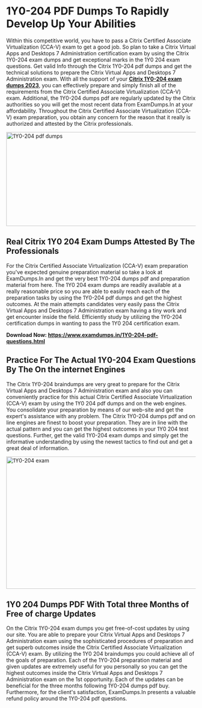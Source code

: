 <h1><strong>1Y0-204 PDF Dumps To Rapidly Develop Up Your Abilities</strong></h1>
<p>Within this competitive world, you have to pass a Citrix Certified Associate Virtualization (CCA-V) exam to get a good job. So plan to take a Citrix Virtual Apps and Desktops 7 Administration certification exam by using the Citrix 1Y0-204 exam dumps and get exceptional marks in the 1Y0 204 exam questions. Get valid Info through the Citrix 1Y0-204 pdf dumps and get the technical solutions to prepare the Citrix Virtual Apps and Desktops 7 Administration exam. With all the support of your <strong><a href="https://www.examdumps.in/1Y0-204-pdf-questions.html">Citrix 1Y0-204 exam dumps 2023</a></strong>, you can effectively prepare and simply finish all of the requirements from the Citrix Certified Associate Virtualization (CCA-V) exam. Additional, the 1Y0-204 dumps pdf are regularly updated by the Citrix authorities so you will get the most recent data from ExamDumps.In at your affordability. Throughout the Citrix Certified Associate Virtualization (CCA-V) exam preparation, you obtain any concern for the reason that it really is authorized and attested by the Citrix professionals.</p>
<p><img src="https://i.ibb.co/zxJwW90/Copy-of-Online-Classes-Twitter-header-post-Made-with-Poster-My-Wall-1.png" alt="1Y0-204 pdf dumps" width="750" height="250" /></p>
<h2><strong>Real Citrix 1Y0 204 Exam Dumps Attested By The Professionals</strong></h2>
<p>For the Citrix Certified Associate Virtualization (CCA-V) exam preparation you've expected genuine preparation material so take a look at ExamDumps.In and get the very best 1Y0-204 dumps pdf and preparation material from here. The 1Y0 204 exam dumps are readily available at a really reasonable price so you are able to easily reach each of the preparation tasks by using the 1Y0-204 pdf dumps and get the highest outcomes. At the main attempts candidates very easily pass the Citrix Virtual Apps and Desktops 7 Administration exam having a tiny work and get encounter inside the field. Efficiently study by utilizing the 1Y0-204 certification dumps in wanting to pass the 1Y0 204 certification exam.</p>
<p><strong>Download Now:&nbsp;<a href="https://www.examdumps.in/1Y0-204-pdf-questions.html">https://www.examdumps.in/1Y0-204-pdf-questions.html</a></strong></p>
<h2><strong>Practice For The Actual 1Y0-204 Exam Questions By The On the internet Engines</strong></h2>
<p>The Citrix 1Y0-204 braindumps are very great to prepare for the Citrix Virtual Apps and Desktops 7 Administration exam and also you can conveniently practice for this actual Citrix Certified Associate Virtualization (CCA-V) exam by using the 1Y0 204 pdf dumps and on the web engines. You consolidate your preparation by means of our web-site and get the expert's assistance with any problem. The Citrix 1Y0-204 dumps pdf and on line engines are finest to boost your preparation. They are in line with the actual pattern and you can get the highest outcomes in your 1Y0 204 test questions. Further, get the valid 1Y0-204 exam dumps and simply get the informative understanding by using the newest tactics to find out and get a great deal of information.</p>
<p><a href="https://www.examdumps.in/1Y0-204-pdf-questions.html"><img src="https://i.ibb.co/QkNtdwY/Copy-of-Zoom-Online-Classes-Facebook-Share-Po-Made-with-Poster-My-Wall-1.jpg" alt="1Y0-204 exam" width="670" height="352" /></a></p>
<h2><strong>1Y0 204 Dumps PDF With Total three Months of Free of charge Updates</strong></h2>
<p>On the Citrix 1Y0-204 exam dumps you get free-of-cost updates by using our site. You are able to prepare your Citrix Virtual Apps and Desktops 7 Administration exam using the sophisticated procedures of preparation and get superb outcomes inside the Citrix Certified Associate Virtualization (CCA-V) exam. By utilizing the 1Y0 204 braindumps you could achieve all of the goals of preparation. Each of the 1Y0-204 preparation material and given updates are extremely useful for you personally so you can get the highest outcomes inside the Citrix Virtual Apps and Desktops 7 Administration exam on the 1st opportunity. Each of the updates can be beneficial for the three months following 1Y0-204 dumps pdf buy. Furthermore, for the client's satisfaction, ExamDumps.In presents a valuable refund policy around the 1Y0-204 pdf questions.</p>
